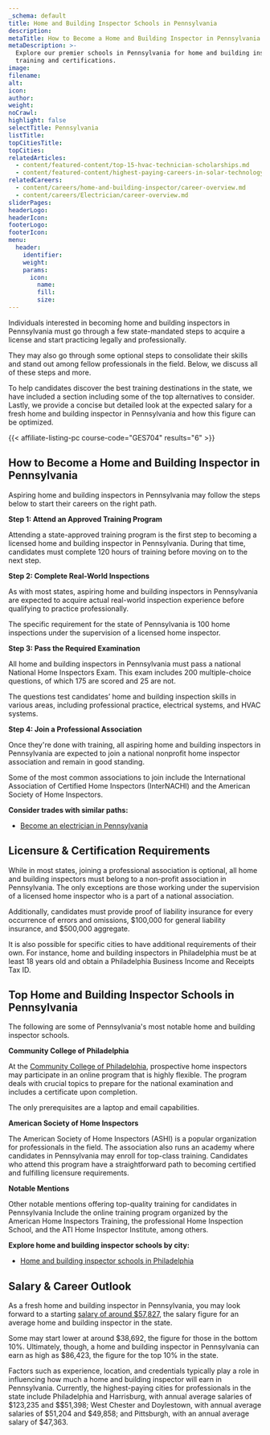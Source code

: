 ```yaml
---
_schema: default
title: Home and Building Inspector Schools in Pennsylvania
description:
metaTitle: How to Become a Home and Building Inspector in Pennsylvania
metaDescription: >-
  Explore our premier schools in Pennsylvania for home and building inspector
  training and certifications.
image:
filename:
alt:
icon:
author:
weight:
noCrawl:
highlight: false
selectTitle: Pennsylvania
listTitle:
topCitiesTitle:
topCities:
relatedArticles:
  - content/featured-content/top-15-hvac-technician-scholarships.md
  - content/featured-content/highest-paying-careers-in-solar-technology.md
relatedCareers:
  - content/careers/home-and-building-inspector/career-overview.md
  - content/careers/Electrician/career-overview.md
sliderPages:
headerLogo:
headerIcon:
footerLogo:
footerIcon:
menu:
  header:
    identifier:
    weight:
    params:
      icon:
        name:
        fill:
        size:
---
```

Individuals interested in becoming home and building inspectors in Pennsylvania must go through a few state-mandated steps to acquire a license and start practicing legally and professionally.

They may also go through some optional steps to consolidate their skills and stand out among fellow professionals in the field. Below, we discuss all of these steps and more.

To help candidates discover the best training destinations in the state, we have included a section including some of the top alternatives to consider. Lastly, we provide a concise but detailed look at the expected salary for a fresh home and building inspector in Pennsylvania and how this figure can be optimized.

{{< affiliate-listing-pc course-code="GES704" results="6" >}}

## **How to Become a Home and Building Inspector in Pennsylvania**

Aspiring home and building inspectors in Pennsylvania may follow the steps below to start their careers on the right path.

**Step 1: Attend an Approved Training Program**

Attending a state-approved training program is the first step to becoming a licensed home and building inspector in Pennsylvania. During that time, candidates must complete 120 hours of training before moving on to the next step.

**Step 2: Complete Real-World Inspections**

As with most states, aspiring home and building inspectors in Pennsylvania are expected to acquire actual real-world inspection experience before qualifying to practice professionally.

The specific requirement for the state of Pennsylvania is 100 home inspections under the supervision of a licensed home inspector.

**Step 3: Pass the Required Examination**

All home and building inspectors in Pennsylvania must pass a national National Home Inspectors Exam. This exam includes 200 multiple-choice questions, of which 175 are scored and 25 are not.

The questions test candidates’ home and building inspection skills in various areas, including professional practice, electrical systems, and HVAC systems.

**Step 4: Join a Professional Association**

Once they're done with training, all aspiring home and building inspectors in Pennsylvania are expected to join a national nonprofit home inspector association and remain in good standing.

Some of the most common associations to join include the International Association of Certified Home Inspectors (InterNACHI) and the American Society of Home Inspectors.

**Consider trades with similar paths:**

* [Become an electrician in Pennsylvania](https://toptradeschools.com/near-you/electrician/pennsylvania/)

## **Licensure & Certification Requirements**

While in most states, joining a professional association is optional, all home and building inspectors must belong to a non-profit association in Pennsylvania. The only exceptions are those working under the supervision of a licensed home inspector who is a part of a national association.

Additionally, candidates must provide proof of liability insurance for every occurrence of errors and omissions, $100,000 for general liability insurance, and $500,000 aggregate.

It is also possible for specific cities to have additional requirements of their own. For instance, home and building inspectors in Philadelphia must be at least 18 years old and obtain a Philadelphia Business Income and Receipts Tax ID.

## **Top Home and Building Inspector Schools in Pennsylvania**

The following are some of Pennsylvania's most notable home and building inspector schools.

**Community College of Philadelphia**

At the [Community College of Philadelphia](https://www.ccp.edu/), prospective home inspectors may participate in an online program that is highly flexible. The program deals with crucial topics to prepare for the national examination and includes a certificate upon completion.

The only prerequisites are a laptop and email capabilities.

**American Society of Home Inspectors**

The American Society of Home Inspectors (ASHI) is a popular organization for professionals in the field. The association also runs an academy where candidates in Pennsylvania may enroll for top-class training. Candidates who attend this program have a straightforward path to becoming certified and fulfilling licensure requirements.

**Notable Mentions**

Other notable mentions offering top-quality training for candidates in Pennsylvania Include the online training program organized by the American Home Inspectors Training, the professional Home Inspection School, and the ATI Home Inspector Institute, among others.

**Explore home and building inspector schools by city:**

* [Home and building inspector schools in Philadelphia](https://toptradeschools.com/near-you/home-and-building-inspector/pennsylvania/philadelphia/)

## **Salary & Career Outlook**

As a fresh home and building inspector in Pennsylvania, you may look forward to a starting [salary of around $57,827](https://www.indeed.com/career/home-inspector/salaries/PA), the salary figure for an average home and building inspector in the state.

Some may start lower at around $38,692, the figure for those in the bottom 10%. Ultimately, though, a home and building inspector in Pennsylvania can earn as high as $86,423, the figure for the top 10% in the state.

Factors such as experience, location, and credentials typically play a role in influencing how much a home and building inspector will earn in Pennsylvania. Currently, the highest-paying cities for professionals in the state include Philadelphia and Harrisburg, with annual average salaries of $123,235 and $$51,398; West Chester and Doylestown, with annual average salaries of $51,204 and $49,858; and Pittsburgh, with an annual average salary of $47,363.